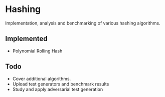 # Hashing
Implementation, analysis and benchmarking of various hashing algorithms.

## Implemented
- Polynomial Rolling Hash

## Todo
- Cover additional algorithms.
- Upload test generators and benchmark results
- Study and apply adversarial test generation

